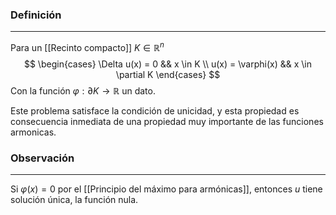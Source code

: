 ### Definición
---
Para un [[Recinto compacto]] $K \in \mathbb{R}^n$ $$ \begin{cases} 
	\Delta u(x) = 0 && x \in K \\
	u(x) = \varphi(x) && x \in \partial K
\end{cases} $$
Con la función $\varphi : \partial K \to \mathbb R$ un dato.

Este problema satisface la condición de unicidad, y esta propiedad es consecuencia inmediata de una propiedad muy importante de las funciones armonicas.

### Observación
---
Si $\varphi(x) = 0$ por el [[Principio del máximo para armónicas]], entonces $u$ tiene solución única, la función nula.